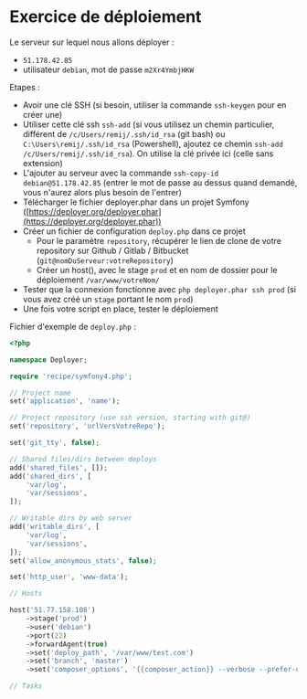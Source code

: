 # Exercice de déploiement

Le serveur sur lequel nous allons déployer : 
- `51.178.42.85`
- utilisateur `debian`, mot de passe `m2Xr4YmbjHKW`

Etapes : 
- Avoir une clé SSH (si besoin, utiliser la commande `ssh-keygen` pour en créer une)
- Utiliser cette clé ssh `ssh-add` (si vous utilisez un chemin particulier, différent de `/c/Users/remij/.ssh/id_rsa` (git bash) ou `C:\Users\remij/.ssh/id_rsa` (Powershell), ajoutez ce chemin `ssh-add /c/Users/remij/.ssh/id_rsa`). On utilise la clé privée ici (celle sans extension)
- L'ajouter au serveur avec la commande `ssh-copy-id debian@51.178.42.85` (entrer le mot de passe au dessus quand demandé, vous n'aurez alors plus besoin de l'entrer)
- Télécharger le fichier deployer.phar dans un projet Symfony ([https://deployer.org/deployer.phar](https://deployer.org/deployer.phar))
- Créer un fichier de configuration `deploy.php` dans ce projet
    - Pour le paramètre `repository`, récupérer le lien de clone de votre repository sur Github / Gitlab / Bitbucket (`git@nomDuServeur:votreRepository`) 
    - Créer un host(), avec le stage `prod` et en nom de dossier pour le déploiement `/var/www/votreNom/`
- Tester que la connexion fonctionne avec `php deployer.phar ssh prod` (si vous avez créé un `stage` portant le nom `prod`)
- Une fois votre script en place, tester le déploiement

Fichier d'exemple de `deploy.php` : 
```php
<?php

namespace Deployer;

require 'recipe/symfony4.php';

// Project name
set('application', 'name');

// Project repository (use ssh version, starting with git@)
set('repository', 'urlVersVotreRepo');

set('git_tty', false);

// Shared files/dirs between deploys
add('shared_files', []);
add('shared_dirs', [
    'var/log',
    'var/sessions',
]);

// Writable dirs by web server
add('writable_dirs', [
    'var/log',
    'var/sessions',
]);
set('allow_anonymous_stats', false);

set('http_user', 'www-data');

// Hosts

host('51.77.158.108')
    ->stage('prod')
    ->user('debian')
    ->port(22)
    ->forwardAgent(true)
    ->set('deploy_path', '/var/www/test.com')
    ->set('branch', 'master')
    ->set('composer_options', '{{composer_action}} --verbose --prefer-dist --no-progress --no-interaction --optimize-autoloader --no-suggest');

// Tasks

```